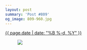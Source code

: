 ```yaml
---
layout: post
summary: 'Post #809'
og_image: 809-960.jpg
---
```


<p>
 <time>
  <a href="/809">
   {{ page.date | date: "%B %-d, %Y" }}
  </a>
 </time>
 <a href="/809">
  <figure data-taken="3/11/2019">
   <img sizes="(min-width: 700px) 50vw, calc(100vw - 2rem)" src="{{ site.assets_url }}/809-480.jpg" srcset="{{ site.assets_url }}/809-240.jpg 240w, {{ site.assets_url }}/809-480.jpg 480w, {{ site.assets_url }}/809-720.jpg 720w, {{ site.assets_url }}/809-960.jpg 960w"/>
  </figure>
 </a>
</p>
